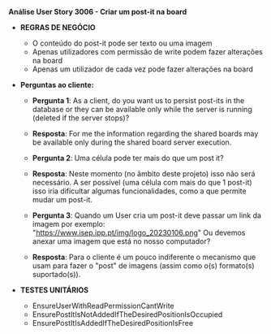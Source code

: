 **Análise User Story 3006 - Criar um post-it na board**


* **REGRAS DE NEGÓCIO**

    * O conteúdo do post-it pode ser texto ou uma imagem
    * Apenas utilizadores com permissão de write podem fazer alterações na board
    * Apenas um utilizador de cada vez pode fazer alterações na board



* **Perguntas ao cliente:**

    * **Pergunta 1**: As a client, do you want us to persist post-its in the database or they can be available only while the server is running (deleted if the server stops)?
    * **Resposta**: For me the information regarding the shared boards may be available only during the shared board server execution.

    * **Pergunta 2**: Uma célula pode ter mais do que um post it?
    * **Resposta**: Neste momento (no âmbito deste projeto) isso não será necessário. A ser possível (uma célula com mais do que 1 post-it) isso iria dificultar algumas funcionalidades, como a que permite mudar um post-it.

    * **Pergunta 3**: Quando um User cria um post-it deve passar um link da imagem por exemplo:
      "https://www.isep.ipp.pt/img/logo_20230106.png"
      Ou devemos anexar uma imagem que está no nosso computador?
    * **Resposta**: Para o cliente é um pouco indiferente o mecanismo que usam para fazer o "post" de imagens (assim como o(s) formato(s) suportado(s)).



* **TESTES UNITÁRIOS**

    * EnsureUserWithReadPermissionCantWrite
    * EnsurePostItIsNotAddedIfTheDesiredPositionIsOccupied
    * EnsurePostItIsAddedIfTheDesiredPositionIsFree